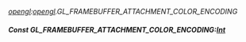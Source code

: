 _[opengl](../../modules/opengl/opengl-module.md):[opengl](../../modules/opengl/opengl-module.md).GL\_FRAMEBUFFER\_ATTACHMENT\_COLOR\_ENCODING_
##### Const GL\_FRAMEBUFFER\_ATTACHMENT\_COLOR\_ENCODING:[Int](../../modules/wonkey/wonkey-types-int.md)
